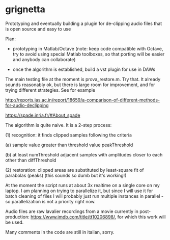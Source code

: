 # grignetta
Prototyping and eventually building a plugin for de-clipping audio files that is open source and easy to use

Plan:
- prototyping in Matlab/Octave 
  (note: keep code compatible with Octave, try to avoid using special Matlab toolboxes, so that porting will be easier
   and anybody can collaborate)

- once the algorithm is established, build a vst plugin for use in DAWs


The main testing file at the moment is prova_restore.m. Try that. It already sounds reasonably ok, but there is large room for improvement, and for trying different strategies. See for example

http://reports.ias.ac.in/report/18659/a-comparison-of-different-methods-for-audio-declipping

https://spade.inria.fr/#About_spade

The algorithm is quite naive. It is a 2-step process:

(1) recognition: it finds clipped samples following the criteria

  (a) sample value greater than threshold value peakThreshold
  
  (b) at least numThreshold adjacent samples with amplitudes closer to each other than diffThreshold
  
(2) restoration: clipped areas are substituted by least-square fit of parabolas (peaks) (this sounds so dumb but it's working!)

At the moment the script runs at about 3x realtime on a single core on my laptop. I am planning on trying to parallelize it, but since I will use it for batch cleaning of files I will probably just run multiple instances in parallel - so parallelization is not a priority right now.

Audio files are raw lavalier recordings from a movie currently in post-production: https://www.imdb.com/title/tt10206898/, for which this work will be used.

Many comments in the code are still in italian, sorry.
